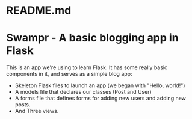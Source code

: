 README.md
======================================
Swampr - A basic blogging app in Flask
======================================
This is an app we're using to learn Flask. It has some really basic components in it, and serves as a simple blog app:
- Skeleton Flask files to launch an app (we began with "Hello, world!")
- A models file that declares our classes (Post and User)
- A forms file that defines forms for adding new users and adding new posts.
- And Three views.